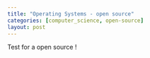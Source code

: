 ```yaml
---
title: "Operating Systems - open source"
categories: [computer_science, open-source]
layout: post
---
```


Test for a open source !